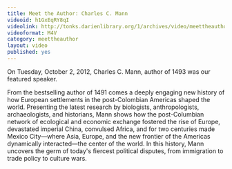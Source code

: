 ```yaml
---
title: Meet the Author: Charles C. Mann
videoid: h1GxEqRY8qI
videolink: http://tonks.darienlibrary.org/1/archives/video/meettheauthor/20121002_charles_mann.m4v
videoformat: M4V
category: meettheauthor
layout: video
published: yes
---
```


On Tuesday, October 2, 2012, Charles C. Mann, author of 1493 was our featured speaker. 

From the bestselling author of 1491 comes a deeply engaging new history of how European settlements in the post-Colombian Americas shaped the world. Presenting the latest research by biologists, anthropologists, archaeologists, and historians, Mann shows how the post-Columbian network of ecological and economic exchange fostered the rise of Europe, devastated imperial China, convulsed Africa, and for two centuries made Mexico City—where Asia, Europe, and the new frontier of the Americas dynamically interacted—the center of the world. In this history, Mann uncovers the germ of today's fiercest political disputes, from immigration to trade policy to culture wars.